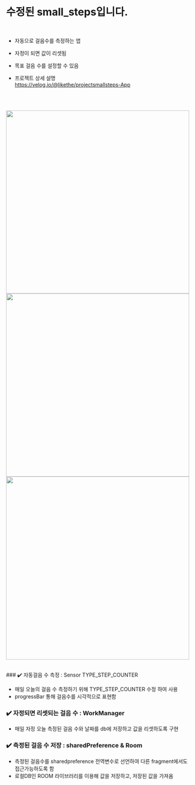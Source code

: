# 수정된 small_steps입니다.
</br>

*  자동으로 걸음수를 측정하는 앱</br>
*  자정이 되면 값이 리셋됨</br>
*  목표 걸음 수를 설정할 수 있음</br>

* 프로젝트 상세 설명 </br>
https://velog.io/@likethe/projectsmallsteps-App
</br>
</br>

<image src="https://github.com/hyewoon/Small_Steps/assets/113662682/78dabacb-63d0-424c-9dca-fdc8e7ca72ca" heigth="500" width="500"></br>
<image src="https://github.com/hyewoon/Small_Steps/assets/113662682/53448313-db2a-40ed-ab78-839bbdec1b8d" heigth="500" width="500"></br>
<image src="https://github.com/hyewoon/Small_Steps/assets/113662682/fb2a1fa9-2289-4690-9bef-5e464cd8c841" heigth="500" width="500"></br>

</br>
### ✔️ 자동걸음 수 측정 : Sensor TYPE_STEP_COUNTER

- 매일 오늘의 걸음 수 측정하기 위해 TYPE_STEP_COUNTER 수정 하여 사용
- progressBar 통해 걸음수를 시각적으로 표현함

### ✔️ 자정되면 리셋되는 걸음 수 : WorkManager

- 매일 자정 오늘 측정된 걸음 수와 날짜를 db에 저장하고 값을 리셋하도록 구현

### ✔️  측정된 걸음 수 저장 : sharedPreference & Room

- 측정된 걸음수를 sharedpreference 전역변수로 선언하여 다른 fragment에서도 접근가능하도록 함
- 로컬DB인 ROOM 라이브러리를 이용해 값을 저장하고, 저장된 값을 가져옴





